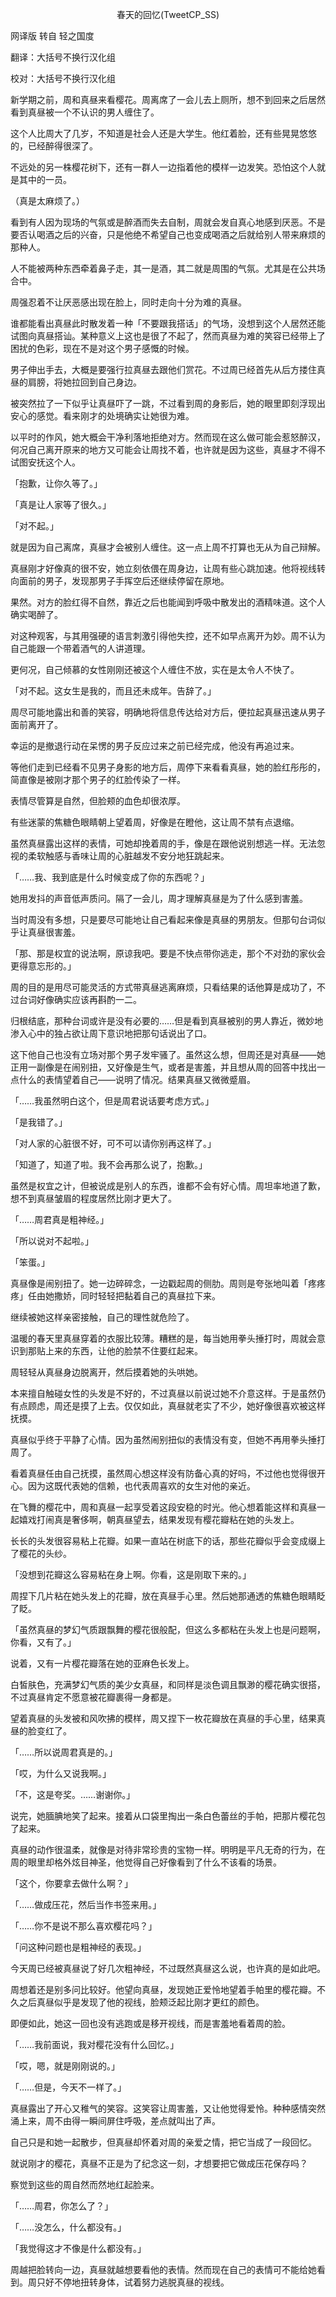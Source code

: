 <p align="center">春天的回忆(TweetCP_SS)</p>

网译版 转自 轻之国度

翻译：大括号不换行汉化组

校对：大括号不换行汉化组

新学期之前，周和真昼来看樱花。周离席了一会儿去上厕所，想不到回来之后居然看到真昼被一个不认识的男人缠住了。

这个人比周大了几岁，不知道是社会人还是大学生。他红着脸，还有些晃晃悠悠的，已经醉得很深了。

不远处的另一株樱花树下，还有一群人一边指着他的模样一边发笑。恐怕这个人就是其中的一员。

（真是太麻烦了。）

看到有人因为现场的气氛或是醉酒而失去自制，周就会发自真心地感到厌恶。不是要否认喝酒之后的兴奋，只是他绝不希望自己也变成喝酒之后就给别人带来麻烦的那种人。

人不能被两种东西牵着鼻子走，其一是酒，其二就是周围的气氛。尤其是在公共场合中。

周强忍着不让厌恶感出现在脸上，同时走向十分为难的真昼。

谁都能看出真昼此时散发着一种「不要跟我搭话」的气场，没想到这个人居然还能试图向真昼搭讪。某种意义上这也是很了不起了，然而真昼为难的笑容已经带上了困扰的色彩，现在不是对这个男子感慨的时候。

男子伸出手去，大概是要强行拉真昼去跟他们赏花。不过周已经首先从后方搂住真昼的肩膀，将她拉回到自己身边。

被突然拉了一下似乎让真昼吓了一跳，不过看到周的身影后，她的眼里即刻浮现出安心的感觉。看来刚才的处境确实让她很为难。

以平时的作风，她大概会干净利落地拒绝对方。然而现在这么做可能会惹怒醉汉，何况自己离开原来的地方又可能会让周找不着，也许就是因为这些，真昼才不得不试图安抚这个人。

「抱歉，让你久等了。」

「真是让人家等了很久。」

「对不起。」

就是因为自己离席，真昼才会被别人缠住。这一点上周不打算也无从为自己辩解。

真昼刚才好像真的很不安，她立刻依偎在周身边，让周有些心跳加速。他将视线转向面前的男子，发现那男子手挥空后还继续停留在原地。

果然。对方的脸红得不自然，靠近之后也能闻到呼吸中散发出的酒精味道。这个人确实喝醉了。

对这种观客，与其用强硬的语言刺激引得他失控，还不如早点离开为妙。周不认为自己能跟一个带着酒气的人讲道理。

更何况，自己倾慕的女性刚刚还被这个人缠住不放，实在是太令人不快了。

「对不起。这女生是我的，而且还未成年。告辞了。」

周尽可能地露出和善的笑容，明确地将信息传达给对方后，便拉起真昼迅速从男子面前离开了。

幸运的是撤退行动在呆愣的男子反应过来之前已经完成，他没有再追过来。

等他们走到已经看不见男子身影的地方后，周停下来看看真昼，她的脸红彤彤的，简直像是被刚才那个男子的红脸传染了一样。

表情尽管算是自然，但脸颊的血色却很浓厚。

有些迷蒙的焦糖色眼睛朝上望着周，好像是在瞪他，这让周不禁有点退缩。

虽然真昼露出这样的表情，可她却挽着周的手，像是在跟他说别想逃一样。无法忽视的柔软触感与香味让周的心脏越发不安分地狂跳起来。

「……我、我到底是什么时候变成了你的东西呢？」

她用发抖的声音低声质问。隔了一会儿，周才理解真昼是为了什么感到害羞。

当时周没有多想，只是要尽可能地让自己看起来像是真昼的男朋友。但那句台词似乎让真昼很害羞。

「那、那是权宜的说法啊，原谅我吧。要是不快点带你逃走，那个不对劲的家伙会更得意忘形的。」

周的目的是用尽可能灵活的方式带真昼逃离麻烦，只看结果的话他算是成功了，不过台词好像确实应该再斟酌一二。

归根结底，那种台词或许是没有必要的……但是看到真昼被别的男人靠近，微妙地渗入心中的独占欲让周下意识地把那句话说出了口。

这下他自己也没有立场对那个男子发牢骚了。虽然这么想，但周还是对真昼——她正用一副像是在闹别扭，又好像是生气，或者是害羞，并且想从周的回答中找出一点什么的表情望着自己——说明了情况。结果真昼又微微蹙眉。

「……我虽然明白这个，但是周君说话要考虑方式。」

「是我错了。」

「对人家的心脏很不好，可不可以请你别再这样了。」

「知道了，知道了啦。我不会再那么说了，抱歉。」

虽然是权宜之计，但被说成是别人的东西，谁都不会有好心情。周坦率地道了歉，想不到真昼皱眉的程度居然比刚才更大了。

「……周君真是粗神经。」

「所以说对不起啦。」

「笨蛋。」

真昼像是闹别扭了。她一边碎碎念，一边戳起周的侧肋。周则是夸张地叫着「疼疼疼」任由她撒娇，同时轻轻把黏着自己的真昼拉下来。

继续被她这样亲密接触，自己的理性就危险了。

温暖的春天里真昼穿着的衣服比较薄。糟糕的是，每当她用拳头捶打时，周就会意识到那贴上来的东西，让他的脸禁不住要红起来。

周轻轻从真昼身边脱离开，然后摸着她的头哄她。

本来擅自触碰女性的头发是不好的，不过真昼以前说过她不介意这样。于是虽然仍有点顾虑，周还是摸了上去。仅仅如此，真昼就老实了不少，她好像很喜欢被这样抚摸。

真昼似乎终于平静了心情。因为虽然闹别扭似的表情没有变，但她不再用拳头捶打周了。

看着真昼任由自己抚摸，虽然周心想这样没有防备心真的好吗，不过他也觉得很开心。因为这既代表她的信赖，也代表周喜欢的女生对他的亲近。

在飞舞的樱花中，周和真昼一起享受着这段安稳的时光。他心想着能这样和真昼一起嬉戏打闹真是奢侈啊，朝真昼望去，结果发现有樱花瓣粘在她的头发上。

长长的头发很容易粘上花瓣。如果一直站在树底下的话，那些花瓣似乎会变成缀上了樱花的头纱。

「没想到花瓣这么容易粘在身上啊。你看，这是刚取下来的。」

周捏下几片粘在她头发上的花瓣，放在真昼手心里。然后她那通透的焦糖色眼睛眨了眨。

「虽然真昼的梦幻气质跟飘舞的樱花很般配，但这么多都粘在头发上也是问题啊，你看，又有了。」

说着，又有一片樱花瓣落在她的亚麻色长发上。

白皙肤色，充满梦幻气质的美少女真昼，和同样是淡色调且飘渺的樱花确实很搭，不过真昼肯定不愿意被花瓣裹得一身都是。

望着真昼的头发被和风吹拂的模样，周又捏下一枚花瓣放在真昼的手心里，结果真昼的脸变红了。

「……所以说周君真是的。」

「哎，为什么又说我啊。」

「不，这是夸奖。……谢谢你。」

说完，她腼腆地笑了起来。接着从口袋里掏出一条白色蕾丝的手帕，把那片樱花包了起来。

真昼的动作很温柔，就像是对待非常珍贵的宝物一样。明明是平凡无奇的行为，在周的眼里却格外炫目神圣，他觉得自己好像看到了什么不该看的场景。

「这个，你要拿去做什么啊？」

「……做成压花，然后当作书签来用。」

「……你不是说不那么喜欢樱花吗？」

「问这种问题也是粗神经的表现。」

今天周已经被真昼说了好几次粗神经，不过既然真昼这么说，也许真的是如此吧。

周想着还是别多问比较好。他望向真昼，发现她正爱怜地望着手帕里的樱花瓣。不久之后真昼似乎是发现了他的视线，脸颊泛起比刚才更红的颜色。

即便如此，她这一回也没有逃跑或是移开视线，而是害羞地看着周的脸。

「……我前面说，我对樱花没有什么回忆。」

「哎，嗯，就是刚刚说的。」

「……但是，今天不一样了。」

真昼露出了开心又稚气的笑容。这笑容让周害羞，又让他觉得爱怜。种种感情突然涌上来，周不由得一瞬间屏住呼吸，差点就叫出了声。

自己只是和她一起散步，但真昼却怀着对周的亲爱之情，把它当成了一段回忆。

就说刚才的樱花，真昼不正是为了纪念这一刻，才想要把它做成压花保存吗？

察觉到这些的周自然而然地红起脸来。

「……周君，你怎么了？」

「……没怎么，什么都没有。」

「我觉得这才不像是什么都没有。」

周越把脸转向一边，真昼就越想要看他的表情。然而现在自己的表情可不能给她看到。周只好不停地扭转身体，试着努力逃脱真昼的视线。

